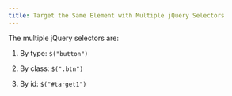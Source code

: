 ```yaml
---
title: Target the Same Element with Multiple jQuery Selectors
---
```

The multiple jQuery selectors are:

1.  By type: `$("button")`
2.  By class: `$(".btn")`
3.  By id: `$("#target1")`

    <script>
      $(document).ready(function() {
        $("button").addClass("animated");
        $(".btn").addClass("shake");
        $("#target1").addClass("btn-primary");
      });
    </script>